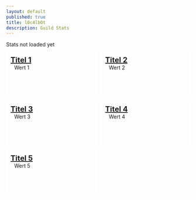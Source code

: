 ```yaml
---
layout: default
published: true
title: l0c4lb0t
description: Guild Stats
---
```

<style>
	.settings.panel:nth-child(even){
		float: right;
		position: inherit;
		top: -134px;
	}
	.settings.panel{
		border: 2px white solid;
		border-radius: 8px;
		width: calc(50% - 30px);
		padding: 10px;
		margin-top: 10px;
		height: 100px;
	}
	.settings.title{
		font-size: 20px;
		font-weight: bold;
		text-decoration: underline;
	}
	.settings.value{
		font-size: 14px;
		margin-left: 10px;
	}
</style>
<script>
	var editedTimeTimer;
	var vars = {};
	var parts = window.location.href.replace(/[?&]+([^=&]+)=([^&]*)/gi, function(m,key,value) {
        vars[key] = value;
    });
	var gId = vars["g"];
	var g;
	
	updateStats();
	
	function showStats(){
		if(editedTimeTimer) window.clearInterval(editedTimeTimer);
		g = guildStats[gId];
		
		if(g){
			document.title = "Guild Stats: " + g.guildName + " | l0c4lb0t";
			document.getElementById("settings container").innerHTML = "";
			$(".settings.container").append(
				$(`<div class="settings panel">
					<div class="settings title">Bot Prefix</div>
					<div class="settings value">${g.botPrefix || "="}</div>
				</div>`),
				$(`<div class="settings panel">
					<div class="settings title">Has Public Channel</div>
					<div class="settings value">${g.publicChannel ? "Yes" : "No"}</div>
				</div>`),
				$(`<div class="settings panel">
					<div class="settings title">Sent Message Count</div>
					<div class="settings value">${g.sentMessageCount || "0"}</div>
				</div>`),
				$(`<div class="settings panel">
					<div class="settings title">Sent Public Message Count</div>
					<div class="settings value">${g.sentPublicMessageCount || "0"}</div>
				</div>`),
				$(`<div class="settings panel">
					<div class="settings title">Used Command Count</div>
					<div class="settings value">${g.sentCommandCount || "0"}</div>
				</div>`),
				$(`<div class="settings panel">
					<div class="settings title">Used Unknown Command Count</div>
					<div class="settings value">${g.sentUnknownCommandCount || "0"}</div>
				</div>`)
			);
		}else{
			document.title = "Guild not found | l0c4lb0t";
			document.getElementById("settings container").innerHTML = "There are no stats for this guild available.";
		}
		
		editedTimeTimer = window.setInterval(function(){
			var t = getSecondsSinceEdit();
			var min = Math.floor(t / 60);
			var sec = t % 60;
			document.getElementById("lastEdited").innerHTML = "Updated " + min + " minutes and " + sec + " seconds ago.";
			if(min > 4 && sec == 4) updateStats();
		}, 1000);
	}
	function getSecondsSinceEdit(){
		return Math.floor((new Date().getTime() - lastEdited) / 1000);
	}
	function getTimeSinceEdit(){
		return new Date().getTime() - lastEdited;
	}
	function updateStats(){
		if(document.getElementById("l0c4lh057 script loadstats")) document.getElementById("l0c4lh057 script loadstats").outerHTML = "";
		var scrip = document.createElement("script");
		scrip.src = "https://l0c4lh057.jg-p.eu/getStats.php";
		scrip.id = "l0c4lh057 script loadstats";
		scrip.onload = function(){showStats();};
		document.head.appendChild(scrip);
	}
	
	escapeHtml= function(txt) {
		return txt
			 .replace(/&/g, "&amp;")
			 .replace(/</g, "&lt;")
			 .replace(/>/g, "&gt;")
			 .replace(/"/g, "&quot;")
			 .replace(/'/g, "&#039;");
	 }
</script>
<div id="lastEdited">Stats not loaded yet</div>
<div id="settings container" class="settings container" style="position:relative;">
	<div class="settings panel">
		<div class="settings title">Titel 1</div>
		<div class="settings value">Wert 1</div>
	</div>
	<div class="settings panel">
		<div class="settings title">Titel 2</div>
		<div class="settings value">Wert 2</div>
	</div>
	<div class="settings panel">
		<div class="settings title">Titel 3</div>
		<div class="settings value">Wert 3</div>
	</div>
	<div class="settings panel">
		<div class="settings title">Titel 4</div>
		<div class="settings value">Wert 4</div>
	</div>
	<div class="settings panel">
		<div class="settings title">Titel 5</div>
		<div class="settings value">Wert 5</div>
	</div>
</div>